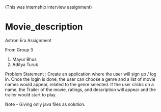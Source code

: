 (This was internship interview assignment)
# Movie_description
Astron Era Assignment

From Group 3
1. Mayur Bhus
2. Aditya Turuk

Problem Statement : 
Create an application where the user will sign up / log in.
Once the login is done, the user can choose a genre and a list of movie names would appear, related to the genre selected. If the user clicks on a name, the Trailer of the movie, ratings, and description will appear and the trailer would start to play. 

Note - Giving only java files as solution. 
